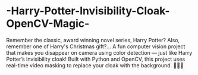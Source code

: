 # -Harry-Potter-Invisibility-Cloak-OpenCV-Magic-
Remember the classic, award winning novel series, Harry Potter?
Also, remember one of Harry's Christmas gift?...
A fun computer vision project that makes you disappear on camera using color detection — just like Harry Potter’s invisibility cloak! Built with Python and OpenCV, this project uses real-time video masking to replace your cloak with the background. 🧙‍♂️✨
